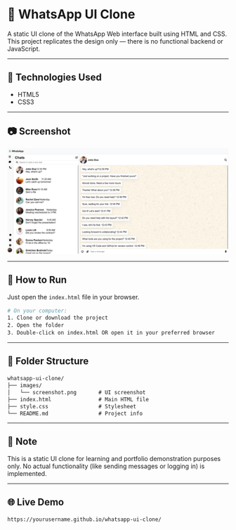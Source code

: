 # 📱 WhatsApp UI Clone

A static UI clone of the WhatsApp Web interface built using HTML and CSS. This project replicates the design only — there is no functional backend or JavaScript.

---

## 🔧 Technologies Used

- HTML5
- CSS3

---

## 📷 Screenshot

![WhatsApp UI Screenshot](images/screenshot.png)

---

## 🚀 How to Run

Just open the `index.html` file in your browser.

```bash
# On your computer:
1. Clone or download the project
2. Open the folder
3. Double-click on index.html OR open it in your preferred browser
````

---

## 📁 Folder Structure

```
whatsapp-ui-clone/
├── images/
│   └── screenshot.png       # UI screenshot
├── index.html               # Main HTML file
├── style.css                # Stylesheet
└── README.md                # Project info
```

---

## 📌 Note

This is a static UI clone for learning and portfolio demonstration purposes only. No actual functionality (like sending messages or logging in) is implemented.

---

## 🌐 Live Demo 
```
https://yourusername.github.io/whatsapp-ui-clone/
```

